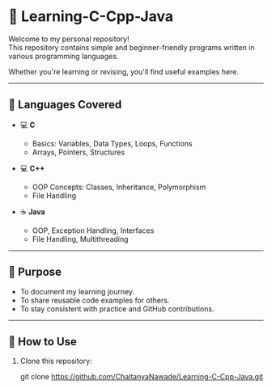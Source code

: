 # 🚀 Learning-C-Cpp-Java

Welcome to my personal repository!  
This repository contains simple and beginner-friendly programs written in various programming languages.

Whether you're learning or revising, you'll find useful examples here.

---

## 📁 Languages Covered

- 💻 **C**
  - Basics: Variables, Data Types, Loops, Functions
  - Arrays, Pointers, Structures

- 💻 **C++**
  - OOP Concepts: Classes, Inheritance, Polymorphism
  - File Handling

- ☕ **Java**
  - OOP, Exception Handling, Interfaces
  - File Handling, Multithreading

---

## 🎯 Purpose

- To document my learning journey.
- To share reusable code examples for others.
- To stay consistent with practice and GitHub contributions.

---

## 📌 How to Use

1. Clone this repository:
  
   git clone https://github.com/ChaitanyaNawade/Learning-C-Cpp-Java.git
